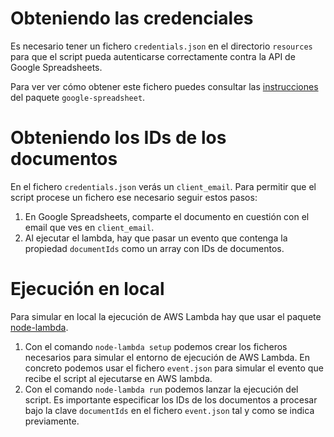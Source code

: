 # Obteniendo las credenciales

Es necesario tener un fichero `credentials.json` en el directorio `resources` para
que el script pueda autenticarse correctamente contra la API de Google Spreadsheets.

Para ver ver cómo obtener este fichero puedes consultar las [instrucciones](https://github.com/theoephraim/node-google-spreadsheet#service-account-recommended-method)
del paquete `google-spreadsheet`.

# Obteniendo los IDs de los documentos

En el fichero `credentials.json` verás un `client_email`. Para permitir que el
script procese un fichero ese necesario seguir estos pasos:

  1. En Google Spreadsheets, comparte el documento en cuestión con el email que
  ves en `client_email`.
  2. Al ejecutar el lambda, hay que pasar un evento que contenga la propiedad
  `documentIds` como un array con IDs de documentos.

# Ejecución en local

Para simular en local la ejecución de AWS Lambda hay que usar el paquete
[node-lambda](https://www.npmjs.com/package/node-lambda).

  1. Con el comando `node-lambda setup` podemos crear los ficheros necesarios
  para simular el entorno de ejecución de AWS Lambda. En concreto podemos usar
  el fichero `event.json` para simular el evento que recibe el script al ejecutarse
  en AWS lambda.
  2. Con el comando `node-lambda run` podemos lanzar la ejecución del script. Es
  importante especificar los IDs de los documentos a procesar bajo la clave
  `documentIds` en el fichero `event.json` tal y como se indica previamente.
